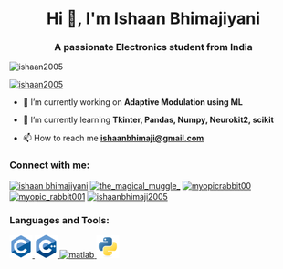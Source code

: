 <h1 align="center">Hi 👋, I'm Ishaan Bhimajiyani</h1>
<h3 align="center">A passionate Electronics student from India</h3>

<p align="left"> <img src="https://komarev.com/ghpvc/?username=ishaan2005&label=Profile%20views&color=0e75b6&style=flat" alt="ishaan2005" /> </p>

<p align="left"> <a href="https://github.com/ryo-ma/github-profile-trophy"><img src="https://github-profile-trophy.vercel.app/?username=ishaan2005" alt="ishaan2005" /></a> </p>

- 🔭 I’m currently working on **Adaptive Modulation using ML**

- 🌱 I’m currently learning **Tkinter, Pandas, Numpy, Neurokit2, scikit**

- 📫 How to reach me **ishaanbhimaji@gmail.com**

<h3 align="left">Connect with me:</h3>
<p align="left">
<a href="https://linkedin.com/in/ishaan bhimajiyani" target="blank"><img align="center" src="https://raw.githubusercontent.com/rahuldkjain/github-profile-readme-generator/master/src/images/icons/Social/linked-in-alt.svg" alt="ishaan bhimajiyani" height="30" width="40" /></a>
<a href="https://instagram.com/the_magical_muggle_" target="blank"><img align="center" src="https://raw.githubusercontent.com/rahuldkjain/github-profile-readme-generator/master/src/images/icons/Social/instagram.svg" alt="the_magical_muggle_" height="30" width="40" /></a>
<a href="https://www.codechef.com/users/myopicrabbit00" target="blank"><img align="center" src="https://cdn.jsdelivr.net/npm/simple-icons@3.1.0/icons/codechef.svg" alt="myopicrabbit00" height="30" width="40" /></a>
<a href="https://www.hackerrank.com/myopic_rabbit001" target="blank"><img align="center" src="https://raw.githubusercontent.com/rahuldkjain/github-profile-readme-generator/master/src/images/icons/Social/hackerrank.svg" alt="myopic_rabbit001" height="30" width="40" /></a>
<a href="https://codeforces.com/profile/ishaanbhimaji2005" target="blank"><img align="center" src="https://raw.githubusercontent.com/rahuldkjain/github-profile-readme-generator/master/src/images/icons/Social/codeforces.svg" alt="ishaanbhimaji2005" height="30" width="40" /></a>
</p>

<h3 align="left">Languages and Tools:</h3>
<p align="left"> <a href="https://www.cprogramming.com/" target="_blank" rel="noreferrer"> <img src="https://raw.githubusercontent.com/devicons/devicon/master/icons/c/c-original.svg" alt="c" width="40" height="40"/> </a> <a href="https://www.w3schools.com/cpp/" target="_blank" rel="noreferrer"> <img src="https://raw.githubusercontent.com/devicons/devicon/master/icons/cplusplus/cplusplus-original.svg" alt="cplusplus" width="40" height="40"/> </a> <a href="https://www.mathworks.com/" target="_blank" rel="noreferrer"> <img src="https://upload.wikimedia.org/wikipedia/commons/2/21/Matlab_Logo.png" alt="matlab" width="40" height="40"/> </a> <a href="https://www.python.org" target="_blank" rel="noreferrer"> <img src="https://raw.githubusercontent.com/devicons/devicon/master/icons/python/python-original.svg" alt="python" width="40" height="40"/> </a> </p>
